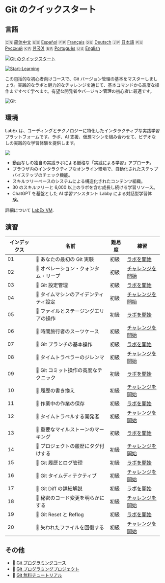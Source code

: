 # Git のクイックスタート

## 言語

🇨🇳 [简体中文](README_zh.md) 🇪🇸 [Español](README_es.md) 🇫🇷 [Français](README_fr.md) 🇩🇪 [Deutsch](README_de.md) 🇯🇵 [日本語](README_ja.md) 🇷🇺 [Русский](README_ru.md) 🇰🇷 [한국어](README_ko.md) 🇧🇷 [Português](README_pt.md) 🇺🇸 [English](README.md) 

[![Git のクイックスタート](https://cover-creator.labex.io/quick-start-with-git.png?lang=ja)](https://labex.io/ja/courses/quick-start-with-git)

[![Start-Learning](https://img.shields.io/badge/Start-Learning-whitesmoke?style=for-the-badge)](https://labex.io/ja/courses/quick-start-with-git)

この包括的な初心者向けコースで、Git バージョン管理の基本をマスターしましょう。実践的なラボと魅力的なチャレンジを通じて、基本コマンドから高度な操作まですべて学べます。有望な開発者やバージョン管理の初心者に最適です。

![Git](https://img.shields.io/badge/Git-whitesmoke?style=for-the-badge&logo=git)


## 環境

LabEx は、コーディングとテクノロジーに特化したインタラクティブな実践学習プラットフォームです。ラボ、AI 支援、仮想マシンを組み合わせて、ビデオなしの実践的な学習体験を提供します。

![](https://tutorial-screenshot.getvm.io/images/vm-1725247253.png)

- 動画なしの独自の実践ラボによる厳格な「実践による学習」アプローチ。
- ブラウザ内のインタラクティブなオンライン環境で、自動化されたステップバイステップのチェック機能。
- スキルツリーベースのシステムによる構造化されたコンテンツ組織。
- 30 のスキルツリーと 6,000 以上のラボを含む成長し続ける学習リソース。
- ChatGPT を基盤とした AI 学習アシスタント Labby による対話型学習体験。

詳細について [LabEx VM](https://support.labex.io/using-labex/virtual-machine).

## 演習

|   インデックス | 名前                                  | 難易度   | 練習                                                                                                                        |
|----------------|---------------------------------------|----------|-----------------------------------------------------------------------------------------------------------------------------|
|             01 | 📖 あなたの最初の Git 実験            | 初級     | <a target='_blank' href='https://labex.io/ja/tutorials/git-your-first-git-lab-92739'>ラボを開始</a>                         |
|             02 | 🎯 オペレーション・クォンタム・リープ | 初級     | <a target='_blank' href='https://labex.io/ja/tutorials/git-operation-quantum-leap-387717'>チャレンジを開始</a>              |
|             03 | 📖 Git 設定管理                       | 初級     | <a target='_blank' href='https://labex.io/ja/tutorials/git-git-config-management-385164'>ラボを開始</a>                     |
|             04 | 🎯 タイムマシンのアイデンティティ設定 | 初級     | <a target='_blank' href='https://labex.io/ja/tutorials/git-time-machine-identity-configuration-387720'>チャレンジを開始</a> |
|             05 | 📖 ファイルとステージングエリアの操作 | 初級     | <a target='_blank' href='https://labex.io/ja/tutorials/git-working-with-files-and-staging-area-387457'>ラボを開始</a>       |
|             06 | 🎯 時間旅行者のスーツケース           | 初級     | <a target='_blank' href='https://labex.io/ja/tutorials/git-the-time-traveler-s-suitcase-387725'>チャレンジを開始</a>        |
|             07 | 📖 Git ブランチの基本操作             | 初級     | <a target='_blank' href='https://labex.io/ja/tutorials/git-git-branch-basic-operations-385163'>ラボを開始</a>               |
|             08 | 🎯 タイムトラベラーのジレンマ         | 初級     | <a target='_blank' href='https://labex.io/ja/tutorials/git-the-time-traveler-s-dilemma-387733'>チャレンジを開始</a>         |
|             09 | 📖 Git コミット操作の高度なテクニック | 初級     | <a target='_blank' href='https://labex.io/ja/tutorials/git-advanced-git-commit-operations-387471'>ラボを開始</a>            |
|             10 | 🎯 履歴の書き換え                     | 初級     | <a target='_blank' href='https://labex.io/ja/tutorials/git-rewriting-history-387746'>チャレンジを開始</a>                   |
|             11 | 📖 作業中の作業の保存                 | 初級     | <a target='_blank' href='https://labex.io/ja/tutorials/git-saving-work-in-progress-387492'>ラボを開始</a>                   |
|             12 | 🎯 タイムトラベルする開発者           | 初級     | <a target='_blank' href='https://labex.io/ja/tutorials/git-the-time-traveling-developer-387759'>チャレンジを開始</a>        |
|             13 | 📖 重要なマイルストーンのマーキング   | 初級     | <a target='_blank' href='https://labex.io/ja/tutorials/git-marking-important-milestones-387493'>ラボを開始</a>              |
|             14 | 🎯 プロジェクトの履歴にタグ付けする   | 初級     | <a target='_blank' href='https://labex.io/ja/tutorials/git-tagging-your-project-s-history-387763'>チャレンジを開始</a>      |
|             15 | 📖 Git 履歴とログ管理                 | 初級     | <a target='_blank' href='https://labex.io/ja/tutorials/git-git-history-and-log-management-387490'>ラボを開始</a>            |
|             16 | 🎯 Git タイムディテクティブ           | 初級     | <a target='_blank' href='https://labex.io/ja/tutorials/git-git-time-detective-387782'>チャレンジを開始</a>                  |
|             17 | 📖 Git Diff の詳細解説                | 初級     | <a target='_blank' href='https://labex.io/ja/tutorials/git-git-diff-deep-dive-387489'>ラボを開始</a>                        |
|             18 | 🎯 秘密のコード変更を明らかにする     | 初級     | <a target='_blank' href='https://labex.io/ja/tutorials/uncover-the-secret-code-changes-387768'>チャレンジを開始</a>         |
|             19 | 📖 Git Reset と Reflog                | 初級     | <a target='_blank' href='https://labex.io/ja/tutorials/git-git-reset-and-reflog-387491'>ラボを開始</a>                      |
|             20 | 🎯 失われたファイルを回復する         | 初級     | <a target='_blank' href='https://labex.io/ja/tutorials/git-recover-the-lost-files-387781'>チャレンジを開始</a>              |

## その他

- 🔗 [Git プログラミングコース](https://github.com/labex-labs/awesome-programming-courses)
- 🔗 [Git プログラミングプロジェクト](https://github.com/labex-labs/awesome-programming-projects)
- 🔗 [Git 無料チュートリアル](https://github.com/labex-labs/git-free-tutorials)

